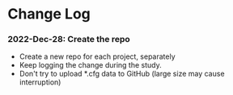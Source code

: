 
# Change Log

### 2022-Dec-28: Create the repo

- Create a new repo for each project, separately
- Keep logging the change during the study.
- Don't try to upload *.cfg data to GitHub (large size may cause interruption)
